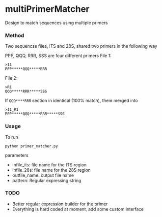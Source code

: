 # multiPrimerMatcher

Design to match sequences using multiple primers

### Method
Two sequencse files, ITS and 28S, shared two primers in the following way

PPP, QQQ, RRR, SSS are four different primers
File 1:
```
>I1
PPP*****QQQ*****RRR
```

File 2:
```
>R1
QQQ*****RRR*****SSS
```


If `QQQ****RRR` section in identical (100% match), them merged into
```
>I1_R1
PPP*****QQQ*****RRR*****SSS
```

### Usage

To run
```
python primer_matcher.py
```

parameters
* infile_its: file name for the ITS region
* infile_28s: file name for the 28S region
* outfile_name: output file name
* pattern: Regular expressing string

### TODO
* Better regular expression builder for the primer
* Everything is hard coded at moment, add some custom interface
